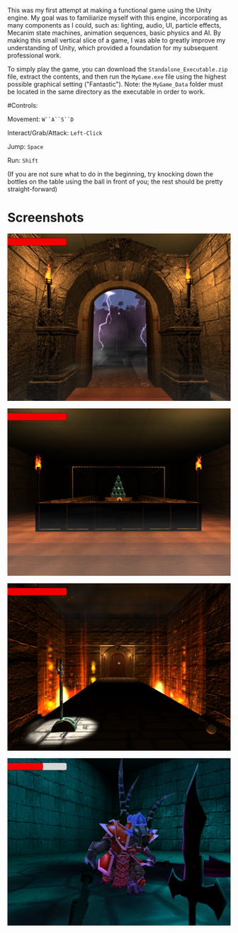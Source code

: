 This was my first attempt at making a functional game using the Unity engine.  My goal was to familiarize myself with this engine, incorporating as many components as I could, such as: lighting, audio, UI, particle effects, Mecanim state machines, animation sequences, basic physics and AI.  By making this small vertical slice of a game, I was able to greatly improve my understanding of Unity, which provided a foundation for my subsequent professional work.

To simply play the game, you can download the `Standalone_Executable.zip` file, extract the contents, and then run the `MyGame.exe` file using the highest possible graphical setting ("Fantastic").  Note: the `MyGame_Data` folder must be located in the same directory as the executable in order to work.

#Controls:

Movement: `W``A``S``D`

Interact/Grab/Attack: `Left-Click`

Jump: `Space`

Run: `Shift`

(If you are not sure what to do in the beginning, try knocking down the bottles on the table using the ball in front of you; the rest should be pretty straight-forward)

# Screenshots

![1](/Screenshots/1.png)

![2](/Screenshots/2.png)

![3](/Screenshots/3.png)

![4](/Screenshots/4.png)